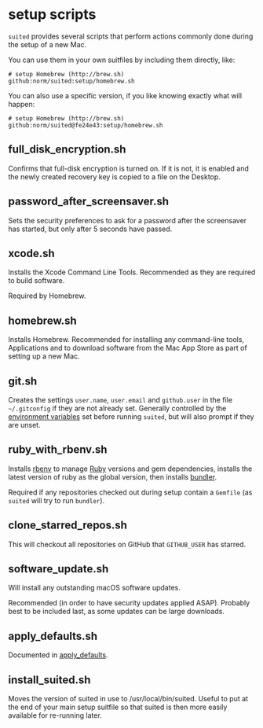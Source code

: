 setup scripts
=============

`suited` provides several scripts that perform actions commonly done
during the setup of a new Mac.

You can use them in your own suitfiles by including them directly, like:

    # setup Homebrew (http://brew.sh)
    github:norm/suited:setup/homebrew.sh

You can also use a specific version, if you like knowing exactly what will
happen:

    # setup Homebrew (http://brew.sh)
    github:norm/suited@fe24e43:setup/homebrew.sh



## full_disk_encryption.sh

Confirms that full-disk encryption is turned on. If it is not, it is enabled
and the newly created recovery key is copied to a file on the Desktop.


## password_after_screensaver.sh

Sets the security preferences to ask for a password after the screensaver
has started, but only after 5 seconds have passed.


## xcode.sh

Installs the Xcode Command Line Tools. Recommended as they are required to
build software.

Required by Homebrew.


## homebrew.sh

Installs Homebrew. Recommended for installing any command-line tools,
Applications and to download software from the Mac App Store as part of
setting up a new Mac.


## git.sh

Creates the settings `user.name`, `user.email` and `github.user` in the file
`~/.gitconfig` if they are not already set. Generally controlled by the
[environment variables][env] set before running `suited`, but will also prompt
if they are unset.

[env]: documentation/usage.markdown#environment-variables


## ruby_with_rbenv.sh

Installs [rbenv][rbenv] to manage [Ruby][ruby] versions and gem dependencies,
installs the latest version of ruby as the global version, then installs
[bundler][bundler].

Required if any repositories checked out during setup contain a `Gemfile`
(as `suited` will try to run `bundler`).

[rbenv]: https://github.com/rbenv/rbenv
[ruby]: https://www.ruby-lang.org/en/
[bundler]: http://bundler.io


## clone_starred_repos.sh

This will checkout all repositories on GitHub that `GITHUB_USER` has
starred.


## software_update.sh

Will install any outstanding macOS software updates.

Recommended (in order to have security updates applied ASAP). Probably best to
be included last, as some updates can be large downloads.


## apply_defaults.sh

Documented in [apply_defaults](apply_defaults.markdown).


## install_suited.sh

Moves the version of suited in use to /usr/local/bin/suited. Useful to put
at the end of your main setup suitfile so that suited is then more easily
available for re-running later.
